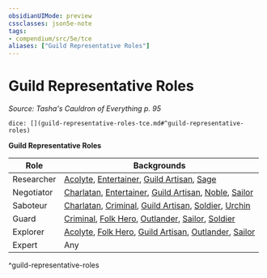 ```yaml
---
obsidianUIMode: preview
cssclasses: json5e-note
tags:
- compendium/src/5e/tce
aliases: ["Guild Representative Roles"]
---
```

# Guild Representative Roles
*Source: Tasha's Cauldron of Everything p. 95* 

`dice: [](guild-representative-roles-tce.md#^guild-representative-roles)`

**Guild Representative Roles**

| Role | Backgrounds |
|------|-------------|
| Researcher | [Acolyte](2.%20GM%20Tools/5eTools%20Compendium%20&%20Rules/_compendium/backgrounds/b_acolyte.md), [Entertainer](b_entertainer.md), [Guild Artisan](b_guild-artisan.md), [Sage](b_sage.md) |
| Negotiator | [Charlatan](b_charlatan.md), [Entertainer](b_entertainer.md), [Guild Artisan](b_guild-artisan.md), [Noble](2.%20GM%20Tools/5eTools%20Compendium%20&%20Rules/_compendium/backgrounds/b_noble.md), [Sailor](b_sailor.md) |
| Saboteur | [Charlatan](b_charlatan.md), [Criminal](b_criminal.md), [Guild Artisan](b_guild-artisan.md), [Soldier](b_soldier.md), [Urchin](b_urchin.md) |
| Guard | [Criminal](b_criminal.md), [Folk Hero](b_folk-hero.md), [Outlander](b_outlander.md), [Sailor](b_sailor.md), [Soldier](b_soldier.md) |
| Explorer | [Acolyte](2.%20GM%20Tools/5eTools%20Compendium%20&%20Rules/_compendium/backgrounds/b_acolyte.md), [Folk Hero](b_folk-hero.md), [Guild Artisan](b_guild-artisan.md), [Outlander](b_outlander.md), [Sailor](b_sailor.md) |
| Expert | Any |
^guild-representative-roles